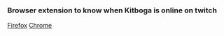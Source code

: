 ### Browser extension to know when Kitboga is online on twitch
[Firefox](https://addons.mozilla.org/en-US/firefox/addon/kitboga-notification-live/)
[Chrome](https://chrome.google.com/webstore/detail/kitboga-notification-live/amfofbccblnhpaojjleilldmjdgncjlo)
